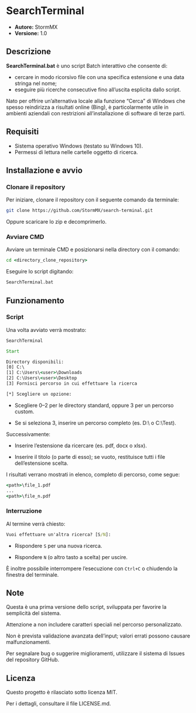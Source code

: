 # SearchTerminal

- **Autore:** StormMX
- **Versione:** 1.0  

## Descrizione

**SearchTerminal.bat** è uno script Batch interattivo che consente di:

- cercare in modo ricorsivo file con una specifica estensione e una data stringa nel nome;
- eseguire più ricerche consecutive fino all’uscita esplicita dallo script.

Nato per offrire un’alternativa locale alla funzione “Cerca” di Windows che spesso reindirizza a risultati online (Bing), è particolarmente utile in ambienti aziendali con restrizioni all’installazione di software di terze parti.

## Requisiti

- Sistema operativo Windows (testato su Windows 10).
- Permessi di lettura nelle cartelle oggetto di ricerca.

## Installazione e avvio

### Clonare il repository

Per iniziare, clonare il repository con il seguente comando da terminale:

```bash
git clone https://github.com/StormMX/search-terminal.git
```

Oppure scaricare lo zip e decomprimerlo.  

### Avviare CMD

Avviare un terminale CMD e posizionarsi nella directory con il comando:

```cmd
cd <directory_clone_repository>
```

Eseguire lo script digitando:

```cmd
SearchTerminal.bat
```

## Funzionamento

### Script

Una volta avviato verrà mostrato:

```cmd
SearchTerminal

Start

Directory disponibili:
[0] C:\
[1] C:\Users\<user>\Downloads
[2] C:\Users\<user>\Desktop
[3] Fornisci percorso in cui effettuare la ricerca

[*] Scegliere un opzione:

```

- Scegliere 0–2 per le directory standard, oppure 3 per un percorso custom.

- Se si seleziona 3, inserire un percorso completo (es. D:\ o C:\Test\).

Successivamente:

- Inserire l’estensione da ricercare (es. pdf, docx o xlsx).

- Inserire il titolo (o parte di esso); se vuoto, restituisce tutti i file dell’estensione scelta.

I risultati verrano mostrati in elenco, completo di percorso, come segue:

```cmd
<path>\file_1.pdf
...
<path>\file_n.pdf
```



### Interruzione

Al termine verrà chiesto:

```cmd
Vuoi effettuare un'altra ricerca? [S/N]:
```

- Rispondere `S` per una nuova ricerca.

- Rispondere `N` (o altro tasto a scelta) per uscire.

È inoltre possibile interrompere l’esecuzione con `Ctrl+C` o chiudendo la finestra del terminale.

## Note

Questa è una prima versione dello script, sviluppata per favorire la semplicità del sistema.

Attenzione a non includere caratteri speciali nel percorso personalizzato.

Non è prevista validazione avanzata dell’input; valori errati possono causare malfunzionamenti.

Per segnalare bug o suggerire miglioramenti, utilizzare il sistema di Issues del repository GitHub.

## Licenza

Questo progetto è rilasciato sotto licenza MIT.

Per i dettagli, consultare il file LICENSE.md.
